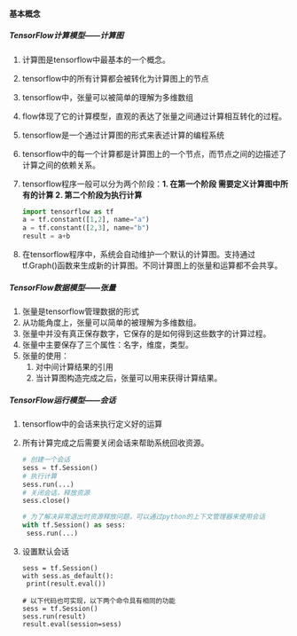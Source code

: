 #### 基本概念

##### TensorFlow计算模型——计算图

1. 计算图是tensorflow中最基本的一个概念。

2. tensorflow中的所有计算都会被转化为计算图上的节点

3. tensorflow中，张量可以被简单的理解为多维数组

4. flow体现了它的计算模型，直观的表达了张量之间通过计算相互转化的过程。

5. tensorflow是一个通过计算图的形式来表述计算的编程系统

6. tensorflow中的每一个计算都是计算图上的一个节点，而节点之间的边描述了计算之间的依赖关系。

7. tensorflow程序一般可以分为两个阶段：**1. 在第一个阶段 需要定义计算图中所有的计算 2. 第二个阶段为执行计算**

   ```python
   import tensorflow as tf
   a = tf.constant([1,2], name="a")
   a = tf.constant([2,3], name="b")
   result = a+b
   ```

8. 在tensorflow程序中，系统会自动维护一个默认的计算图。支持通过tf.Graph()函数来生成新的计算图。不同计算图上的张量和运算都不会共享。

##### TensorFlow数据模型——张量

1. 张量是tensorflow管理数据的形式
2. 从功能角度上，张量可以简单的被理解为多维数组。
3. 张量中并没有真正保存数字，它保存的是如何得到这些数字的计算过程。
4. 张量中主要保存了三个属性：名字，维度，类型。
5. 张量的使用：
   1. 对中间计算结果的引用 
   2. 当计算图构造完成之后，张量可以用来获得计算结果。

##### TensorFlow运行模型——会话

1. tensorflow中的会话来执行定义好的运算

2. 所有计算完成之后需要关闭会话来帮助系统回收资源。

   ```python
   # 创建一个会话
   sess = tf.Session()
   # 执行计算
   sess.run(...)
   # 关闭会话，释放资源
   sess.close()
   
   # 为了解决异常退出时资源释放问题，可以通过python的上下文管理器来使用会话
   with tf.Session() as sess:
   	sess.run(...)
   ```

3. 设置默认会话

   ```
   sess = tf.Session()
   with sess.as_default():
   	print(result.eval())
   
   # 以下代码也可实现，以下两个命令具有相同的功能
   sess = tf.Session()
   sess.run(result)
   result.eval(session=sess)
   
   ```

   